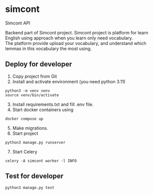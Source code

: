 # simcont
Simcont API

Backend part of Simcont project.
Simcont project is platform for learn English using approach when you learn only need vocabulary.  <br>
The platform provide upload your vocabulary, and understand which lemmas in this vocabulary the most using. <br>

## Deploy for developer

1. Copy project from Git 
2. Install and activate environment (you need python 3.11)
```commandline
python3 -m venv venv
source venv/bin/activate
```
3. Install requirements.txt and fill .env file.
4. Start docker containers using 
```commandline
docker compose up
```
5. Make migrations.
6. Start project 
```commandline
python3 manage.py runserver
```
7. Start Celery 
```commandline
celery -A simcont worker -l INFO
```

## Test for developer

```commandline
python3 manage.py test
```